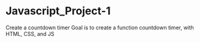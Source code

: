 # Javascript_Project-1
Create a countdown timer
Goal is to create a function countdown timer, with HTML, CSS, and JS